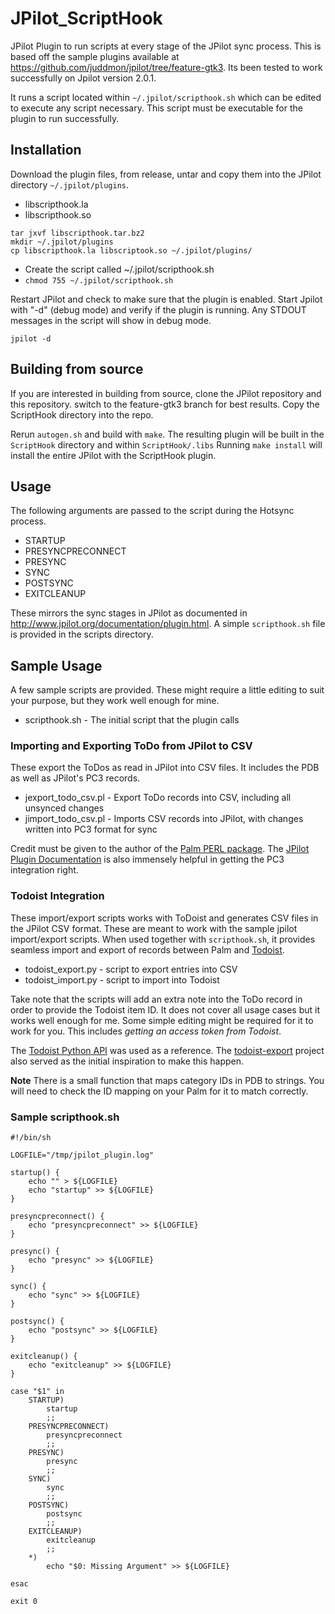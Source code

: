 # JPilot_ScriptHook
JPilot Plugin to run scripts at every stage of the JPilot sync process.
This is based off the sample plugins available at https://github.com/juddmon/jpilot/tree/feature-gtk3.
Its been tested to work successfully on Jpilot version 2.0.1.

It runs a script located within `~/.jpilot/scripthook.sh` which can be edited to execute
any script necessary. This script must be executable for the plugin to run successfully.

## Installation

Download the plugin files, from release, untar and copy them into the JPilot directory `~/.jpilot/plugins`.
* libscripthook.la
* libscripthook.so

```shell
tar jxvf libscripthook.tar.bz2
mkdir ~/.jpilot/plugins
cp libscripthook.la libscriptook.so ~/.jpilot/plugins/
```

* Create the script called ~/.jpilot/scripthook.sh
* `chmod 755 ~/.jpilot/scripthook.sh`

Restart JPilot and check to make sure that the plugin is enabled.
Start Jpilot with "-d" (debug mode) and verify if the plugin is running.
Any STDOUT messages in the script will show in debug mode.

`jpilot -d`

## Building from source

If you are interested in building from source, clone the JPilot repository and this repository.
switch to the feature-gtk3 branch for best results. Copy the ScriptHook directory into the repo.

Rerun `autogen.sh` and build with `make`.
The resulting plugin will be built in the `ScriptHook` directory and within `ScriptHook/.libs`
Running `make install` will install the entire JPilot with the ScriptHook plugin.

## Usage

The following arguments are passed to the script during the Hotsync process.
* STARTUP
* PRESYNCPRECONNECT
* PRESYNC
* SYNC
* POSTSYNC
* EXITCLEANUP

These mirrors the sync stages in JPilot as documented in http://www.jpilot.org/documentation/plugin.html.
A simple `scripthook.sh` file is provided in the scripts directory.

## Sample Usage

A few sample scripts are provided. These might require a little editing to suit your purpose, but they work well enough for mine.
* scripthook.sh - The initial script that the plugin calls

### Importing and Exporting ToDo from JPilot to CSV

These export the ToDos as read in JPilot into CSV files. It includes the PDB as well as JPilot's PC3 records.
* jexport_todo_csv.pl - Export ToDo records into CSV, including all unsynced changes
* jimport_todo_csv.pl - Imports CSV records into JPilot, with changes written into PC3 format for sync

Credit must be given to the author of the [Palm PERL package](https://github.com/madsen/Palm-PDB).
The [JPilot Plugin Documentation](http://www.jpilot.org/documentation/plugin.html) is also immensely helpful in getting the PC3 integration right. 

### Todoist Integration

These import/export scripts works with ToDoist and generates CSV files in the JPilot CSV format. These are meant to work with the sample jpilot import/export scripts.
When used together with `scripthook.sh`, it provides seamless import and export of records between Palm and [Todoist](https://todoist.com/).

* todoist_export.py - script to export entries into CSV
* todoist_import.py - script to import into Todoist

Take note that the scripts will add an extra note into the ToDo record in order to provide the Todoist item ID.
It does not cover all usage cases but it works well enough for me. Some simple editing might be required for it to work for you. This includes _getting an access token from Todoist_.

The [Todoist Python API](https://developer.todoist.com/sync) was used as a reference.
The [todoist-export](https://github.com/darekkay/todoist-export) project also served as the initial inspiration to make this happen.

**Note** There is a small function that maps category IDs in PDB to strings. You will need to check the ID mapping on your Palm for it to match correctly.


### Sample scripthook.sh

```shell
#!/bin/sh

LOGFILE="/tmp/jpilot_plugin.log"

startup() {
	echo "" > ${LOGFILE}
	echo "startup" >> ${LOGFILE}
}

presyncpreconnect() {
	echo "presyncpreconnect" >> ${LOGFILE}
}

presync() {
	echo "presync" >> ${LOGFILE}
}

sync() {
	echo "sync" >> ${LOGFILE}
}

postsync() {
	echo "postsync" >> ${LOGFILE}
}

exitcleanup() {
	echo "exitcleanup" >> ${LOGFILE}
}

case "$1" in
	STARTUP)
		startup
		;;
	PRESYNCPRECONNECT)
		presyncpreconnect
		;;
	PRESYNC)
		presync
		;;
	SYNC)
		sync
		;;
	POSTSYNC)
		postsync
		;;
	EXITCLEANUP)
		exitcleanup
		;;
	*)
		echo "$0: Missing Argument" >> ${LOGFILE}

esac

exit 0
```

